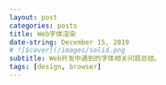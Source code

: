 ```yaml
---
layout: post
categories: posts
title: Web字体渲染
date-string: December 15, 2019
# ![$cover](/images/solid.png
subtitle: Web开发中遇到的字体相关问题总结。
tags: [design, browser]
---
```


